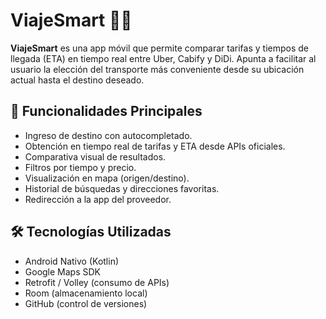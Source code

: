 # ViajeSmart 🚕📱

**ViajeSmart** es una app móvil que permite comparar tarifas y tiempos de llegada (ETA) en tiempo real entre Uber, Cabify y DiDi. Apunta a facilitar al usuario la elección del transporte más conveniente desde su ubicación actual hasta el destino deseado.

## 📲 Funcionalidades Principales

- Ingreso de destino con autocompletado.
- Obtención en tiempo real de tarifas y ETA desde APIs oficiales.
- Comparativa visual de resultados.
- Filtros por tiempo y precio.
- Visualización en mapa (origen/destino).
- Historial de búsquedas y direcciones favoritas.
- Redirección a la app del proveedor.

## 🛠️ Tecnologías Utilizadas

- Android Nativo (Kotlin)
- Google Maps SDK
- Retrofit / Volley (consumo de APIs)
- Room (almacenamiento local)
- GitHub (control de versiones)


